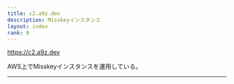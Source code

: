 ```yaml
---
title: c2.a9z.dev
description: Misskeyインスタンス
layout: index
rank: 0
---
```

https://c2.a9z.dev

AWS上でMisskeyインスタンスを運用している。

<hr>
